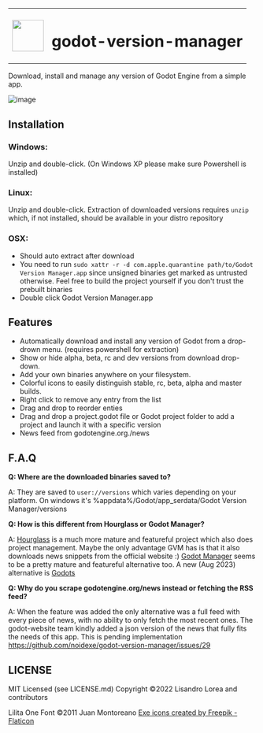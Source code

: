 <table><tr width=64px><td><img height=64px src="https://user-images.githubusercontent.com/526829/169241046-3087a41d-9606-43ab-90ae-ee0055bef039.png"/></td><td><h1>godot-version-manager</h1></td></tr></table>
  
Download, install and manage any version of Godot Engine from a simple app. 

![image](https://user-images.githubusercontent.com/526829/213944428-2b2d1ffa-8656-4efa-9bf4-dc32f793a6a7.png)

## Installation
### Windows:
Unzip and double-click. (On Windows XP please make sure Powershell is installed)
### Linux:
Unzip and double-click. Extraction of downloaded versions requires `unzip` which, if not installed, should be available in your distro repository
### OSX:
- Should auto extract after download
- You need to run `sudo xattr -r -d com.apple.quarantine path/to/Godot Version Manager.app` since unsigned binaries get marked as untrusted otherwise. Feel free to build the project yourself if you don't trust the prebuilt binaries
- Double click Godot Version Manager.app

## Features
- Automatically download and install any version of Godot from a drop-drown menu. (requires powershell for extraction)
- Show or hide alpha, beta, rc and dev versions from download drop-down. 
- Add your own binaries anywhere on your filesystem. 
- Colorful icons to easily distinguish stable, rc, beta, alpha and master builds. 
- Right click to remove any entry from the list
- Drag and drop to reorder enties
- Drag and drop a project.godot file or Godot project folder to add a project and launch it with a specific version
- News feed from godotengine.org./news

## F.A.Q
**Q: Where are the downloaded binaries saved to?**

A: They are saved to `user://versions` which varies depending on your platform. On windows it's %appdata%/Godot/app_serdata/Godot Version Manager/versions

**Q: How is this different from Hourglass or Godot Manager?**

A: [Hourglass](https://hourglass.jwestman.net/) is a much more mature and featureful project which also does project management. Maybe the only advantage GVM has is that it also downloads news snippets from the official website :) [Godot Manager](https://github.com/eumario/godot-manager) seems to be a pretty mature and featureful alternative too. A new (Aug 2023) alternative is [Godots](https://github.com/MakovWait/godots)

**Q: Why do you scrape godotengine.org/news instead or fetching the RSS feed?**

A: When the feature was added the only alternative was a full feed with every piece of news, with no ability to only fetch the most recent ones. The godot-website team kindly added a json version of the news that fully fits the needs of this app. This is pending implementation https://github.com/noidexe/godot-version-manager/issues/29

## LICENSE
MIT Licensed (see LICENSE.md)
Copyright ©️2022 Lisandro Lorea and contributors

Lilita One Font ©️2011 Juan Montoreano
<a href="https://www.flaticon.com/free-icons/exe" title="exe icons">Exe icons created by Freepik - Flaticon</a>

